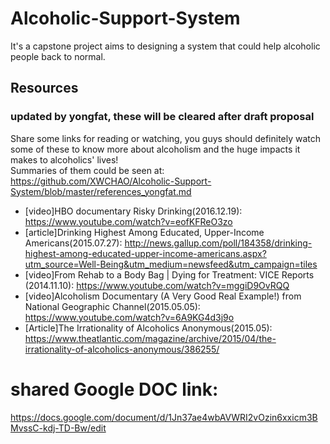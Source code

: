 # Alcoholic-Support-System
It's a capstone project aims to designing a system that could help alcoholic people back to normal.

## Resources

### updated by yongfat, these will be cleared after draft proposal  
Share some links for reading or watching, you guys should definitely watch some of these to know more about alcoholism and the huge impacts it makes to alcoholics' lives!  
Summaries of them could be seen at: https://github.com/XWCHAO/Alcoholic-Support-System/blob/master/references_yongfat.md

- [video]HBO documentary Risky Drinking(2016.12.19): https://www.youtube.com/watch?v=eofKFReO3zo   
- [article]Drinking Highest Among Educated, Upper-Income Americans(2015.07.27):  http://news.gallup.com/poll/184358/drinking-highest-among-educated-upper-income-americans.aspx?utm_source=Well-Being&utm_medium=newsfeed&utm_campaign=tiles   
- [video]From Rehab to a Body Bag | Dying for Treatment: VICE Reports (2014.11.10): https://www.youtube.com/watch?v=mggiD9OvRQQ   
- [video]Alcoholism Documentary (A Very Good Real Example!) from National Geographic Channel(2015.05.05):  
https://www.youtube.com/watch?v=6A9KG4d3j9o   
- [Article]The Irrationality of Alcoholics Anonymous(2015.05): https://www.theatlantic.com/magazine/archive/2015/04/the-irrationality-of-alcoholics-anonymous/386255/    




# shared Google DOC link:
https://docs.google.com/document/d/1Jn37ae4wbAVWRI2vOzin6xxicm3BMvssC-kdj-TD-Bw/edit
